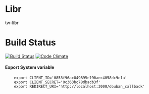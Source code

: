 Libr
====

tw-libr

Build Status
====
[![Build Status](https://travis-ci.org/wahyd4/Libr.png?branch=master)](https://travis-ci.org/wahyd4/Libr)
[![Code Climate](https://codeclimate.com/badge.png)](https://codeclimate.com/github/wahyd4/Libr)
#### Export System variable

        export CLIENT_ID='0858f96ac849895e190aec4058dc9c1a'
        export CLIENT_SECRET='0c363bc78dbacb3f'
        export REDIRECT_URI='http://localhost:3000/douban_callback'